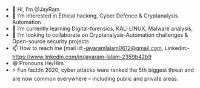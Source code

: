 - 👋 Hi, I’m @JayRam
- 👀 I’m interested in Ethical hacking, Cyber Defence & Cryptanalysis Automation
- 🌱 I’m currently learning Digital-forensics, KALI LINUX, Malware analysis,
- 💞️ I’m looking to collaborate on Cryptanalysis-Automation challenges & Open-source security projects
- 📫 How to reach me [mail id:-jayaramlalam0612@gmail.com, Linkedin:-https://www.linkedin.com/in/jayaram-lalam-2359b42b9
- 😄 Pronouns:He/Him
- ⚡ Fun fact:In 2020, cyber attacks were ranked the 5th biggest threat and are now common everywhere – including public and private areas. 

<!---
JayRam2525/JayRam2525 is a ✨ special ✨ repository because its `README.md` (this file) appears on your GitHub profile.
You can click the Preview link to take a look at your changes.
--->
